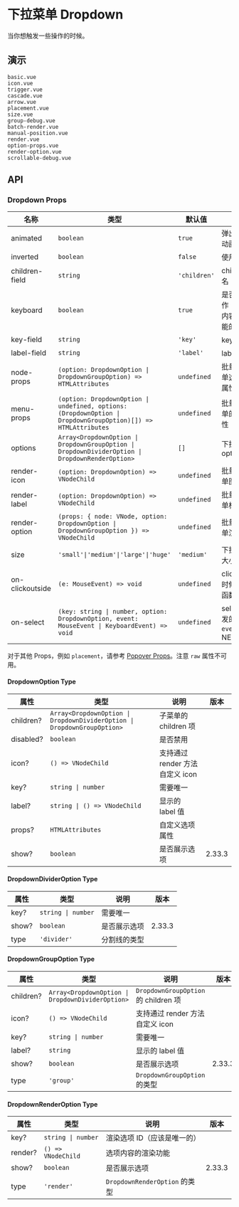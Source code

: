 # 下拉菜单 Dropdown

当你想触发一些操作的时候。

## 演示

```demo
basic.vue
icon.vue
trigger.vue
cascade.vue
arrow.vue
placement.vue
size.vue
group-debug.vue
batch-render.vue
manual-position.vue
render.vue
option-props.vue
render-option.vue
scrollable-debug.vue
```

## API

### Dropdown Props

| 名称 | 类型 | 默认值 | 说明 | 版本 |
| --- | --- | --- | --- | --- |
| animated | `boolean` | `true` | 弹出弹窗时使用动画 |  |
| inverted | `boolean` | `false` | 使用反转样式 |  |
| children-field | `string` | `'children'` | children 的字段名 |  |
| keyboard | `boolean` | `true` | 是否支持键盘操作（注意和其他内容键盘操作可能的冲突） |  |
| key-field | `string` | `'key'` | key 的字段名 |  |
| label-field | `string` | `'label'` | label 的字段名 |  |
| node-props | `(option: DropdownOption \| DropdownGroupOption) => HTMLAttributes` | `undefined` | 批量处理下拉菜单选项的 HTML 属性 | 2.29.1 |
| menu-props | `(option: DropdownOption \| undefined, options: (DropdownOption \| DropdownGroupOption)[]) => HTMLAttributes` | `undefined` | 批量处理下拉菜单的 HTML 属性 | 2.31.0 |
| options | `Array<DropdownOption \| DropdownGroupOption \| DropdownDividerOption \| DropdownRenderOption>` | `[]` | 下拉菜单传入的 options |  |
| render-icon | `(option: DropdownOption) => VNodeChild` | `undefined` | 批量处理下拉菜单图标渲染 |  |
| render-label | `(option: DropdownOption) => VNodeChild` | `undefined` | 批量处理下拉菜单标签渲染 |  |
| render-option | `(props: { node: VNode, option: DropdownOption \| DropdownGroupOption }) => VNodeChild` | `undefined` | 批量处理下拉菜单渲染 | 2.29.1 |
| size | `'small'\|'medium'\|'large'\|'huge'` | `'medium'` | 下拉菜单的尺寸大小 |  |
| on-clickoutside | `(e: MouseEvent) => void` | `undefined` | clickoutside 的时候触发的回调函数 |  |
| on-select | `(key: string \| number, option: DropdownOption, event: MouseEvent \| KeyboardEvent) => void` | `undefined` | select 选中时触发的回调函数, `event`: NEXT_VERSION |  |

对于其他 Props，例如 `placement`，请参考 [Popover Props](popover#Popover-Props)。注意 `raw` 属性不可用。

#### DropdownOption Type

| 属性 | 类型 | 说明 | 版本 |
| --- | --- | --- | --- |
| children? | `Array<DropdownOption \| DropdownDividerOption \| DropdownGroupOption>` | 子菜单的 children 项 |  |
| disabled? | `boolean` | 是否禁用 |  |
| icon? | `() => VNodeChild` | 支持通过 render 方法自定义 icon |  |
| key? | `string \| number` | 需要唯一 |  |
| label? | `string \| () => VNodeChild` | 显示的 label 值 |  |
| props? | `HTMLAttributes` | 自定义选项属性 |  |
| show? | `boolean` | 是否展示选项 | 2.33.3 |

#### DropdownDividerOption Type

| 属性  | 类型               | 说明         | 版本   |
| ----- | ------------------ | ------------ | ------ |
| key?  | `string \| number` | 需要唯一     |        |
| show? | `boolean`          | 是否展示选项 | 2.33.3 |
| type  | `'divider'`        | 分割线的类型 |        |

#### DropdownGroupOption Type

| 属性 | 类型 | 说明 | 版本 |
| --- | --- | --- | --- |
| children? | `Array<DropdownOption \| DropdownDividerOption>` | `DropdownGroupOption` 的 children 项 |  |
| icon? | `() => VNodeChild` | 支持通过 render 方法自定义 icon |  |
| key? | `string \| number` | 需要唯一 |  |
| label? | `string` | 显示的 label 值 |  |
| show? | `boolean` | 是否展示选项 | 2.33.3 |
| type | `'group'` | `DropdownGroupOption` 的类型 |  |

#### DropdownRenderOption Type

| 属性    | 类型               | 说明                          | 版本   |
| ------- | ------------------ | ----------------------------- | ------ |
| key?    | `string \| number` | 渲染选项 ID（应该是唯一的）   |        |
| render? | `() => VNodeChild` | 选项内容的渲染功能            |        |
| show?   | `boolean`          | 是否展示选项                  | 2.33.3 |
| type    | `'render'`         | `DropdownRenderOption` 的类型 |        |
